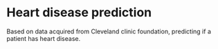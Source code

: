 # Heart disease prediction
 Based on data acquired from Cleveland clinic foundation, predicting if a patient has heart disease.
